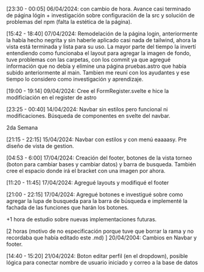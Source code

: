 [23:30 - 00:05] 06/04/2024: con cambio de hora. Avance casi terminado de página lógin + investigación sobre configuración de la src y solución de problemas del npm (falta la estética de la página).

[15:42 - 18:40] 07/04/2024: Remodelación de la página login, anteriormente la había hecho negrita y sin haberle aplicado casi nada de tailwind, ahora la vista está terminada y lista para su uso. La mayor parte del tiempo la invertí entendiendo como funcionaba el layout para agregar la imagen de fondo, tuve problemas con las carpetas, con los commit ya que agregué información que no debía y elimine una página pruebas.astro que había subido anteriormente al main. Tambien me reuní con los ayudantes y ese tiempo lo considero como investigación y aprendizaje.

[19:00 - 19:14] 09/04/2024: Cree el FormRegister.svelte e hice la modificiación en el register de astro

[23:25 - 00:40] 14/04/2024: Navbar sin estilos pero funcional ni modificaciones. Búsqueda de componentes en svelte del navbar.

2da Semana

[21:15 - 22:15] 15/04/2024: Navbar con estilos y con menú eaaaasy. Pre diseño de vista de gestion.

[04:53 - 6:00] 17/04/2024: Creación del footer, botones de la vista torneo (boton para cambiar bases y cambiar datos) y barra de busqueda. También cree el espacio donde irá el bracket con una imagen por ahora.

[11:20 - 11:45] 17/04/2024: Agregué layouts y modifiqué el footer

[21:00 - 22:15] 17/04/2024: Agregué botones e investigué sobre como agregar la lupa de busqueda para la barra de búsqueda e implementé la fachada de las funciones que harán los botones.

+1 hora de estudio sobre nuevas implementaciones futuras.

[2 horas (motivo de no especificación porque tuve que borrar la rama y no recordaba que había editado este .md) ] 20/04/2004: Cambios en Navbar y footer.

[14:40 - 15:20] 21/04/2024: Boton editar perfil (en el dropdown), posible lógica para conectar nombre de usuario iniciado y correo a la base de datos  